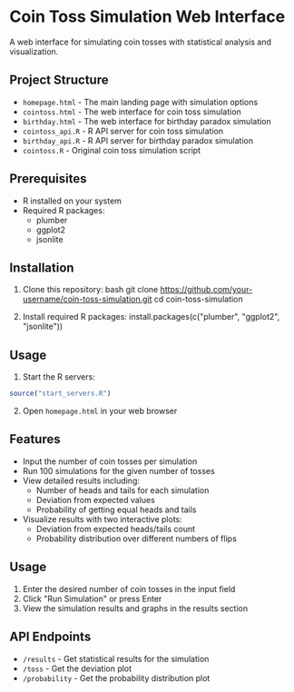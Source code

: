 # Coin Toss Simulation Web Interface

A web interface for simulating coin tosses with statistical analysis and visualization.

## Project Structure
- `homepage.html` - The main landing page with simulation options
- `cointoss.html` - The web interface for coin toss simulation
- `birthday.html` - The web interface for birthday paradox simulation
- `cointoss_api.R` - R API server for coin toss simulation
- `birthday_api.R` - R API server for birthday paradox simulation
- `cointoss.R` - Original coin toss simulation script

## Prerequisites
- R installed on your system
- Required R packages:
  - plumber
  - ggplot2
  - jsonlite

## Installation

1. Clone this repository:
bash
git clone https://github.com/your-username/coin-toss-simulation.git
cd coin-toss-simulation

2. Install required R packages:
install.packages(c("plumber", "ggplot2", "jsonlite"))

## Usage

1. Start the R servers:
```R
source("start_servers.R")
```

2. Open `homepage.html` in your web browser

## Features

- Input the number of coin tosses per simulation
- Run 100 simulations for the given number of tosses
- View detailed results including:
  - Number of heads and tails for each simulation
  - Deviation from expected values
  - Probability of getting equal heads and tails
- Visualize results with two interactive plots:
  - Deviation from expected heads/tails count
  - Probability distribution over different numbers of flips

## Usage

1. Enter the desired number of coin tosses in the input field
2. Click "Run Simulation" or press Enter
3. View the simulation results and graphs in the results section

## API Endpoints

- `/results` - Get statistical results for the simulation
- `/toss` - Get the deviation plot
- `/probability` - Get the probability distribution plot